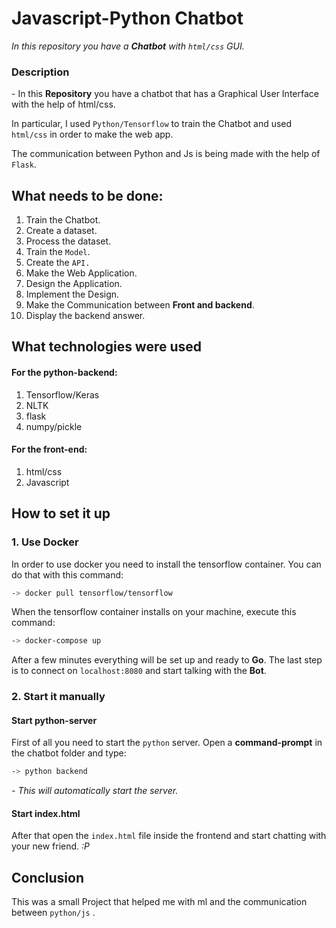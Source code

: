 # Javascript-Python Chatbot

*In this repository you have a **Chatbot** with `html/css` GUI.*

### Description

\- In this **Repository** you have a chatbot that has a Graphical User Interface with the help of html/css.

In particular, I used `Python/Tensorflow` to train the Chatbot and used `html/css` in order to make the web app. 

The communication between Python and Js is being made with the help of `Flask`.

## What needs to be done:

1. Train the Chatbot.
 1. Create a dataset.
 2. Process the dataset.
 3. Train the `Model`.
 4. Create the `API.`
2. Make the Web Application.
 1. Design the Application.
 2. Implement the Design.
 3. Make the Communication between **Front and backend**.
 4. Display the backend answer.

## What technologies were used

#### For the python-backend:
1. Tensorflow/Keras
2. NLTK
3. flask
4. numpy/pickle

#### For the front-end:

1. html/css
2. Javascript



## How to set it up

### 1. Use Docker

In order to use docker you need to install the tensorflow container. You can do that with this command:
```bash
-> docker pull tensorflow/tensorflow
```
When the tensorflow container installs on your machine, execute this command:
```bash
-> docker-compose up
```
After a few minutes everything will be set up and ready to **Go**. The last step is to connect on `localhost:8080` and start talking with the **Bot**.

### 2. Start it manually

#### Start python-server
First of all you need to start the `python` server. Open a **command-prompt** in the chatbot folder and type:
```bash
-> python backend
``` 
*- This will automatically start the server.*

#### Start index.html

After that open the `index.html` file inside the frontend and start chatting with your new friend. *:P*

## Conclusion

This was a small Project that helped me with ml and the communication between `python/js` .


